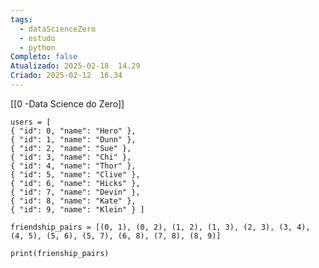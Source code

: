```yaml
---
tags:
  - dataScienceZero
  - estudo
  - python
Completo: false
Atualizado: 2025-02-18  14.29
Criado: 2025-02-12  16.34
---
```

[[0 -Data Science do Zero]]

```run-python
users = [ 
{ "id": 0, "name": "Hero" },
{ "id": 1, "name": "Dunn" },
{ "id": 2, "name": "Sue" },
{ "id": 3, "name": "Chi" }, 
{ "id": 4, "name": "Thor" },
{ "id": 5, "name": "Clive" },
{ "id": 6, "name": "Hicks" },
{ "id": 7, "name": "Devin" }, 
{ "id": 8, "name": "Kate" },
{ "id": 9, "name": "Klein" } ]

```

```run-python
friendship_pairs = [(0, 1), (0, 2), (1, 2), (1, 3), (2, 3), (3, 4), (4, 5), (5, 6), (5, 7), (6, 8), (7, 8), (8, 9)]
```


```run-python
print(frienship_pairs)
```